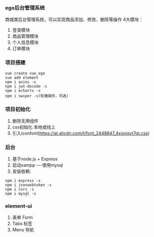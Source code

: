 ### ego后台管理系统
商城类后台管理系统，可以实现商品添加、修改、删除等操作
4大模块：
1. 登录模块
2. 商品管理模块
3. 个人信息模块
4. 订单模块

### 项目搭建
```
vue create vue_ego
vue add element
npm i axios -s
npm i jwt-decode -s
npm i echarts -s
npm i swiper -s(轮播插件，可选)
```

### 项目初始化
1. 删除无用组件
2. css初始化 本地或线上
3. 引入iconfont(https://at.alicdn.com/t/font_2448847_4xsojqvt7qt.css)


### 后台
1. 基于node.js + Express
2. 启动xampp ---使用mysql
3. 安装依赖:
```
npm i express -s
npm i jsonwebtoken -s
npm i cors -s
npm i mysql -s
```


### element-ui
1. 表单 Form
2. Tabs 标签
3. Menu 导航
